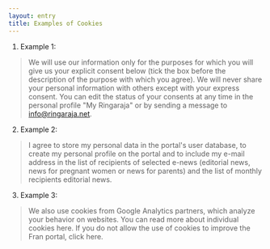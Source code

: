 ```yaml
---
layout: entry
title: Examples of Cookies
---
```


1. Example 1:

> We will use our information only for the purposes for which you will give us your explicit consent below (tick the box before the description of the purpose with which you agree). We will never share your personal information with others except with your express consent. You can edit the status of your consents at any time in the personal profile "My Ringaraja" or by sending a message to info@ringaraja.net.

2. Example 2:
> I agree to store my personal data in the portal's user database, to create my personal profile on the portal and to include my e-mail address in the list of recipients of selected e-news (editorial news, news for pregnant women or news for parents) and the list of monthly recipients editorial news.

3. Example 3:
> We also use cookies from Google Analytics partners, which analyze your behavior on websites. You can read more about individual cookies here. If you do not allow the use of cookies to improve the Fran portal, click here.